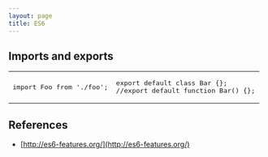 ```yaml
---
layout: page
title: ES6
---
```


## Imports and exports

<table><tr>
<td><pre lang="js">
import Foo from './foo';
</pre></td>
<td><pre lang="js">
export default class Bar {};
//export default function Bar() {};
</pre></td>
</tr></table>

## References

- [http://es6-features.org/](http://es6-features.org/)